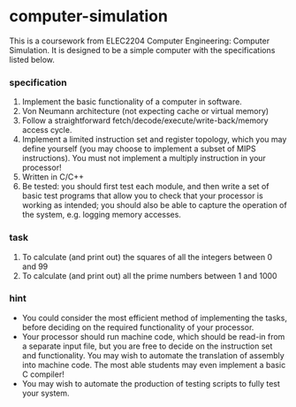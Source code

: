 # computer-simulation
This is a coursework from ELEC2204 Computer Engineering: Computer Simulation. It is designed to be a simple computer with the specifications listed below.

### specification
1. Implement the basic functionality of a computer in software.
2. Von Neumann architecture (not expecting cache or virtual memory)
3. Follow a straightforward fetch/decode/execute/write-back/memory access cycle.
4. Implement a limited instruction set and register topology, which you may define yourself (you may choose to implement a subset of MIPS instructions). You must not implement a multiply instruction in your processor!
5. Written in C/C++
6. Be tested: you should first test each module, and then write a set of basic test programs that allow you to check that your processor is working as intended; you should also be able to capture the operation of the system, e.g. logging memory accesses.

### task
1. To calculate (and print out) the squares of all the integers between 0 and 99
2. To calculate (and print out) all the prime numbers between 1 and 1000

### hint
- You could consider the most efficient method of implementing the tasks, before deciding on the required functionality of your processor.
- Your processor should run machine code, which should be read-in from a separate input file, but you are free to decide on the instruction set and functionality. You may wish to automate the translation of assembly into machine code. The most able students may even implement a basic C compiler!
- You may wish to automate the production of testing scripts to fully test your system.

